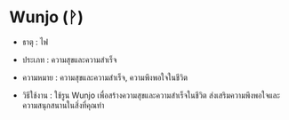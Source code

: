 # Wunjo (ᚹ)

- ธาตุ : ไฟ

- ประเภท : ความสุขและความสำเร็จ

- ความหมาย : ความสุขและความสำเร็จ, ความพึงพอใจในชีวิต

- วิธีใช้งาน : ใช้รูน Wunjo เพื่อสร้างความสุขและความสำเร็จในชีวิต ส่งเสริมความพึงพอใจและความสนุกสนานในสิ่งที่คุณทำ
